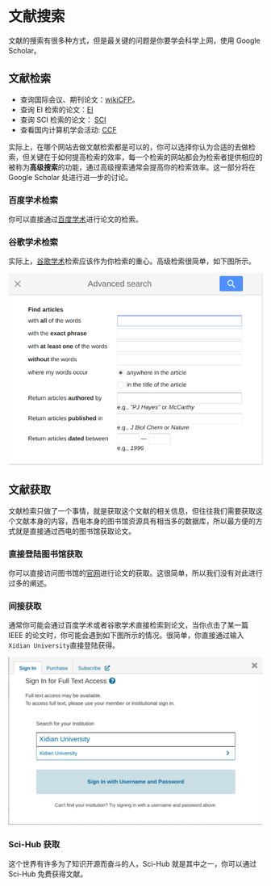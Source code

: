 # 文献搜索

文献的搜索有很多种方式，但是最关键的问题是你要学会科学上网，使用 Google Scholar。

## 文献检索

* 查询国际会议、期刊论文：[wikiCFP](http://www.wikicfp.com/cfp/)。
* 查询 EI 检索的论文：[EI](https://www.engineeringvillage.com/search/quick.url)
* 查询 SCI 检索的论文： [SCI](https://www.webofscience.com/wos/alldb/basic-search)
* 查看国内计算机学会活动: [CCF](http://www.ccf.org.cn)

实际上，在哪个网站去做文献检索都是可以的，你可以选择你认为合适的去做检索，但关键在于如何提高检索的效率，每一个检索的网站都会为检索者提供相应的被称为**高级搜索**的功能，通过高级搜索通常会提高你的检索效率。这一部分将在 Google Scholar 处进行进一步的讨论。

<!-- TODO: add the word documentation here -->

### 百度学术检索

你可以直接通过[百度学术](https://xueshu.baidu.com/)进行论文的检索。

### 谷歌学术检索

实际上，[谷歌学术](https://scholar.google.com/)检索应该作为你检索的重心。高级检索很简单，如下图所示。

![谷歌学术高级检索](../assets/google_scholar_advanced_search.png)

## 文献获取

文献检索只做了一个事情，就是获取这个文献的相关信息，但往往我们需要获取这个文献本身的内容，西电本身的图书馆资源具有相当多的数据库，所以最方便的方式就是直接通过西电的图书馆获取论文。

### 直接登陆图书馆获取

你可以直接访问图书馆的[官网](https://libxidian.mh.chaoxing.com/)进行论文的获取。这很简单，所以我们没有对此进行过多的阐述。

### 间接获取

通常你可能会通过百度学术或者谷歌学术直接检索到论文，当你点击了某一篇 IEEE 的论文时，你可能会遇到如下图所示的情况。很简单，你直接通过输入`Xidian University`直接登陆获得。

![校外获取](../assets/out_of_school.png)

### Sci-Hub 获取

这个世界有许多为了知识开源而奋斗的人，Sci-Hub 就是其中之一，你可以通过 Sci-Hub 免费获得文献。
